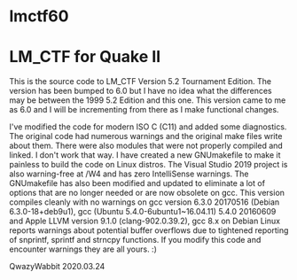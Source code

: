 # lmctf60
# LM_CTF for Quake II

This is the source code to LM_CTF Version 5.2 Tournament Edition.
The version has been bumped to 6.0 but I have no idea what the differences may be between the 1999 5.2 Edition and this one. This version came to me as 6.0 and I will be incrementing from there as I make functional changes. 

I've modified the code for modern ISO C (C11) and added some diagnostics. The original code had numerous warnings and the original make files write about them. There were also modules that were not properly compiled and linked. I don't work that way. I have created a new GNUmakefile to make it painless to build the code on Linux distros. The Visual Studio 2019 project is also warning-free at /W4 and has zero IntelliSense warnings. The GNUmakefile has also been modified and updated to eliminate a lot of options that are no longer needed or are now obsolete on gcc. This version compiles cleanly with no warnings on gcc version 6.3.0 20170516 (Debian 6.3.0-18+deb9u1), gcc (Ubuntu 5.4.0-6ubuntu1~16.04.11) 5.4.0 20160609 and Apple LLVM version 9.1.0 (clang-902.0.39.2), gcc 8.x on Debian Linux reports warnings about potential buffer overflows due to tightened reporting of snprintf, sprintf and strncpy functions.
If you modify this code and encounter warnings they are all yours. :)

QwazyWabbit 2020.03.24
